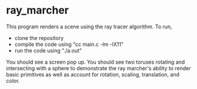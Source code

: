 # ray_marcher

This program renders a scene using the ray tracer algorithm. To run,

- clone the repository
- compile the code using "cc main.c -lm -lX11"
- run the code using "./a.out"

You should see a screen pop up. You should see two toruses rotating and intersecting with a sphere to demonstrate the ray marcher's ability to render basic primitives as well as account for rotation, scaling, translation, and color.
